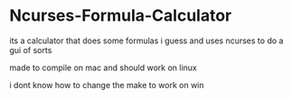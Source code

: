 # Ncurses-Formula-Calculator

its a calculator that does some formulas i guess and uses ncurses to do a gui of sorts

made to compile on mac and should work on linux

i dont know how to change the make to work on win
